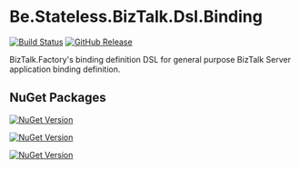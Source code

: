 ﻿# Be.Stateless.BizTalk.Dsl.Binding

[![Build Status](https://dev.azure.com/icraftsoftware/be.stateless/_apis/build/status/Be.Stateless.BizTalk.Dsl.Binding%20Manual%20Release?branchName=master)](https://dev.azure.com/icraftsoftware/be.stateless/_build/latest?definitionId=62&branchName=master)
[![GitHub Release](https://img.shields.io/github/v/release/icraftsoftware/Be.Stateless.BizTalk.Dsl.Binding?label=Release)](https://github.com/icraftsoftware/Be.Stateless.BizTalk.Dsl.Binding/releases/latest)

BizTalk.Factory's binding definition DSL for general purpose BizTalk Server application binding definition.

## NuGet Packages

[![NuGet Version](https://img.shields.io/nuget/v/Be.Stateless.BizTalk.Dsl.Binding.svg?label=Be.Stateless.BizTalk.Dsl.Binding&style=flat)](https://www.nuget.org/packages/Be.Stateless.BizTalk.Dsl.Binding/)

[![NuGet Version](https://img.shields.io/nuget/v/Be.Stateless.BizTalk.Dsl.Binding.Conventions.svg?label=Be.Stateless.BizTalk.Dsl.Binding.Conventions&style=flat)](https://www.nuget.org/packages/Be.Stateless.BizTalk.Dsl.Binding.Conventions/)

[![NuGet Version](https://img.shields.io/nuget/v/Be.Stateless.BizTalk.Dsl.Binding.Unit.svg?label=Be.Stateless.BizTalk.Dsl.Binding.Unit&style=flat)](https://www.nuget.org/packages/Be.Stateless.BizTalk.Dsl.Binding.Unit/)
